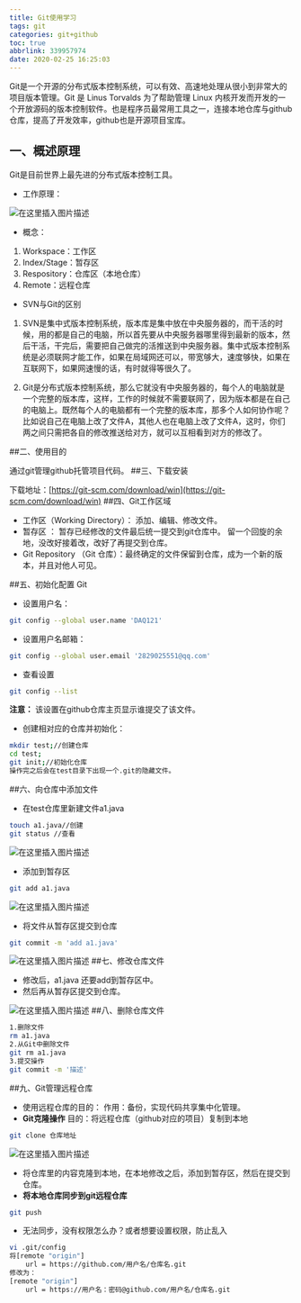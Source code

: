 ```yaml
---
title: Git使用学习
tags: git
categories: git+github
toc: true
abbrlink: 339957974
date: 2020-02-25 16:25:03
---
```

Git是一个开源的分布式版本控制系统，可以有效、高速地处理从很小到非常大的项目版本管理。Git 是 Linus Torvalds 为了帮助管理 Linux 内核开发而开发的一个开放源码的版本控制软件。也是程序员最常用工具之一，连接本地仓库与github仓库，提高了开发效率，github也是开源项目宝库。
<!--more-->
## 一、概述原理
Git是目前世界上最先进的分布式版本控制工具。
- 工作原理：

![在这里插入图片描述](https://img-blog.csdnimg.cn/20200325163944876.png?x-oss-process=image/watermark,type_ZmFuZ3poZW5naGVpdGk,shadow_10,text_aHR0cHM6Ly9ibG9nLmNzZG4ubmV0L3dlaXhpbl80NDg2MTM5OQ==,size_16,color_FFFFFF,t_70)

- 概念：
1. Workspace：工作区
2. Index/Stage：暂存区
3. Respository：仓库区（本地仓库）
4. Remote：远程仓库

- SVN与Git的区别
1. SVN是集中式版本控制系统，版本库是集中放在中央服务器的，而干活的时候，用的都是自己的电脑，所以首先要从中央服务器哪里得到最新的版本，然后干活，干完后，需要把自己做完的活推送到中央服务器。集中式版本控制系统是必须联网才能工作，如果在局域网还可以，带宽够大，速度够快，如果在互联网下，如果网速慢的话，有时就得等很久了。

2. Git是分布式版本控制系统，那么它就没有中央服务器的，每个人的电脑就是一个完整的版本库，这样，工作的时候就不需要联网了，因为版本都是在自己的电脑上。既然每个人的电脑都有一个完整的版本库，那多个人如何协作呢？比如说自己在电脑上改了文件A，其他人也在电脑上改了文件A，这时，你们两之间只需把各自的修改推送给对方，就可以互相看到对方的修改了。


##二、使用目的

通过git管理github托管项目代码。
##三、下载安装

下载地址：[https://git-scm.com/download/win](https://git-scm.com/download/win)
##四、Git工作区域
 - 工作区（Working Directory）： 添加、编辑、修改文件。
 - 暂存区 ： 暂存已经修改的文件最后统一提交到git仓库中。 留一个回旋的余地，没改好接着改，改好了再提交到仓库。
 - Git Repository （Git 仓库）：最终确定的文件保留到仓库，成为一个新的版本，并且对他人可见。

##五、初始化配置 Git
 - 设置用户名：


```bash
git config --global user.name 'DAQ121'
```
 - 设置用户名邮箱：


```bash
git config --global user.email '2829025551@qq.com'
```
- 查看设置

```bash
git config --list
```

**注意：** 该设置在github仓库主页显示谁提交了该文件。
 - 创建相对应的仓库并初始化：

```bash
mkdir test;//创建仓库
cd test;
git init;//初始化仓库
操作完之后会在test目录下出现一个.git的隐藏文件。
```

 ##六、向仓库中添加文件

 - 在test仓库里新建文件a1.java

```bash
touch a1.java//创建
git status //查看
```
![在这里插入图片描述](https://img-blog.csdnimg.cn/20200222170530502.png?x-oss-process=image/watermark,type_ZmFuZ3poZW5naGVpdGk,shadow_10,text_aHR0cHM6Ly9ibG9nLmNzZG4ubmV0L3dlaXhpbl80NDg2MTM5OQ==,size_16,color_FFFFFF,t_70)
 - 添加到暂存区


```bash
git add a1.java
```
![在这里插入图片描述](https://img-blog.csdnimg.cn/20200222170537166.png)
 - 将文件从暂存区提交到仓库

```bash
git commit -m 'add a1.java'
```
![在这里插入图片描述](https://img-blog.csdnimg.cn/20200222170859545.png)
##七、修改仓库文件

 - 修改后，a1.java 还要add到暂存区中。
 - 然后再从暂存区提交到仓库。


![在这里插入图片描述](https://img-blog.csdnimg.cn/20200222172151350.png?x-oss-process=image/watermark,type_ZmFuZ3poZW5naGVpdGk,shadow_10,text_aHR0cHM6Ly9ibG9nLmNzZG4ubmV0L3dlaXhpbl80NDg2MTM5OQ==,size_16,color_FFFFFF,t_70)
##八、删除仓库文件

```bash
1.删除文件
rm a1.java
2.从Git中删除文件
git rm a1.java
3.提交操作
git commit -m '描述'
```

 ##九、Git管理远程仓库
 

 - 使用远程仓库的目的：
作用：备份，实现代码共享集中化管理。
 - **Git克隆操作**
目的：将远程仓库（github对应的项目）复制到本地

```bash
git clone 仓库地址
```
![在这里插入图片描述](https://img-blog.csdnimg.cn/20200222174133376.png)

 - 将仓库里的内容克隆到本地，在本地修改之后，添加到暂存区，然后在提交到仓库。
 - **将本地仓库同步到git远程仓库**


```bash
git push
```
- 无法同步，没有权限怎么办？或者想要设置权限，防止乱入


```bash
vi .git/config
将[remote "origin"]
	url = https://github.com/用户名/仓库名.git
修改为：
[remote "origin"]
	url = https://用户名：密码@github.com/用户名/仓库名.git

```

